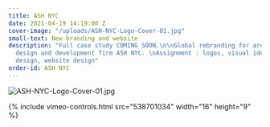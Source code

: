 ```yaml
---
title: ASH NYC
date: 2021-04-19 14:19:00 Z
cover-image: "/uploads/ASH-NYC-Logo-Cover-01.jpg"
small-text: New branding and website
description: "Full case study COMING SOON.\n\nGlobal rebranding for architecture,
  design and development firm ASH NYC. \nAssignment : logos, visual identity, collateral
  design, website design"
order-id: ASH NYC
---
```


![ASH-NYC-Logo-Cover-01.jpg](/uploads/ASH-NYC-Logo-Cover-01.jpg)

{% include vimeo-controls.html src="538701034" width="16" height="9" %}
